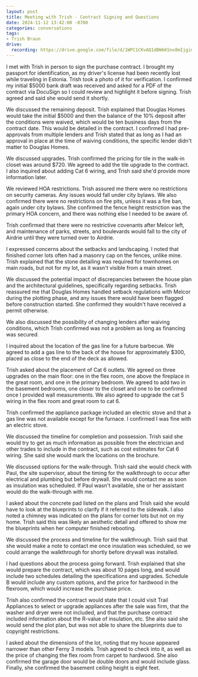 ```yaml
---
layout: post
title: Meeting with Trish - Contract Signing and Questions
date: 2024-11-12 13:42:00 -0700
categories: conversations
tags: 
- Trish Braun
drive:
  recording: https://drive.google.com/file/d/1WPC1CKvAQ1dBWkKSnx8mIjgim5tLdb6_/view?usp=drive_link
---
```


I met with Trish in person to sign the purchase contract. I brought my passport for identification, as my driver's license had been recently lost while traveling in Estonia.  Trish took a photo of it for verification. I confirmed my initial $5000 bank draft was received and asked for a PDF of the contract via DocuSign so I could review and highlight it before signing. Trish agreed and said she would send it shortly.

We discussed the remaining deposit.  Trish explained that Douglas Homes would take the initial $5000 and then the balance of the 10% deposit after the conditions were waived, which would be ten business days from the contract date. This would be detailed in the contract.  I confirmed I had pre-approvals from multiple lenders and Trish stated that as long as I had an approval in place at the time of waiving conditions, the specific lender didn't matter to Douglas Homes.

We discussed upgrades. Trish confirmed the pricing for tile in the walk-in closet was around $720.  We agreed to add the tile upgrade to the contract. I also inquired about adding Cat 6 wiring, and Trish said she'd provide more information later.

We reviewed HOA restrictions. Trish assured me there were no restrictions on security cameras. Any issues would fall under city bylaws. We also confirmed there were no restrictions on fire pits, unless it was a fire ban, again under city bylaws.  She confirmed the fence height restriction was the primary HOA concern, and there was nothing else I needed to be aware of.

Trish confirmed that there were no restrictive covenants after Melcor left, and maintenance of parks, streets, and boulevards would fall to the city of Airdrie until they were turned over to Airdrie.

I expressed concerns about the setbacks and landscaping. I noted that finished corner lots often had a masonry cap on the fences, unlike mine. Trish explained that the stone detailing was required for townhomes on main roads, but not for my lot, as it wasn't visible from a main street.

We discussed the potential impact of discrepancies between the house plan and the architectural guidelines, specifically regarding setbacks. Trish reassured me that Douglas Homes handled setback regulations with Melcor during the plotting phase, and any issues there would have been flagged before construction started. She confirmed they wouldn't have received a permit otherwise.

We also discussed the possibility of changing lenders after waiving conditions, which Trish confirmed was not a problem as long as financing was secured.

I inquired about the location of the gas line for a future barbecue. We agreed to add a gas line to the back of the house for approximately $300, placed as close to the end of the deck as allowed.

Trish asked about the placement of Cat 6 outlets. We agreed on three upgrades on the main floor: one in the flex room, one above the fireplace in the great room, and one in the primary bedroom. We agreed to add two in the basement bedrooms, one closer to the closet and one to be confirmed once I provided wall measurements. We also agreed to upgrade the cat 5 wiring in the flex room and great room to cat 6.

Trish confirmed the appliance package included an electric stove and that a gas line was not available except for the furnace. I confirmed I was fine with an electric stove.

We discussed the timeline for completion and possession. Trish said she would try to get as much information as possible from the electrician and other trades to include in the contract, such as cost estimates for Cat 6 wiring.  She said she would mark the locations on the brochure.

We discussed options for the walk-through.  Trish said she would check with Paul, the site supervisor, about the timing for the walkthrough to occur after electrical and plumbing but before drywall. She would contact me as soon as insulation was scheduled. If Paul wasn't available, she or her assistant would do the walk-through with me.

I asked about the concrete pad listed on the plans and Trish said she would have to look at the blueprints to clarify if it referred to the sidewalk.  I also noted a chimney was indicated on the plans for corner lots but not on my home. Trish said this was likely an aesthetic detail and offered to show me the blueprints when her computer finished rebooting.

We discussed the process and timeline for the walkthrough. Trish said that she would make a note to contact me once insulation was scheduled, so we could arrange the walkthrough for shortly before drywall was installed.

I had questions about the process going forward.  Trish explained that she would prepare the contract, which was about 10 pages long, and would include two schedules detailing the specifications and upgrades. Schedule B would include any custom options, and the price for hardwood in the flexroom, which would increase the purchase price.

Trish also confirmed the contract would state that I could visit Trail Appliances to select or upgrade appliances after the sale was firm, that the washer and dryer were not included, and that the purchase contract included information about the R-value of insulation, etc.  She also said she would send the plot plan, but was not able to share the blueprints due to copyright restrictions.

I asked about the dimensions of the lot, noting that my house appeared narrower than other Ferny 3 models.  Trish agreed to check into it, as well as the price of changing the flex room from carpet to hardwood.  She also confirmed the garage door would be double doors and would include glass.  Finally, she confirmed the basement ceiling height is eight feet.